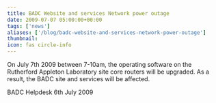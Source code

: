 ```yaml
---
title: BADC Website and services Network power outage
date: 2009-07-07 05:00:00+00:00
tags: ['news']
aliases: ['/blog/badc-website-and-services-network-power-outage']
thumbnail: 
icon: fas circle-info
---
```


On July 7th 2009 between 7-10am, the operating software on the Rutherford Appleton Laboratory site core routers will be upgraded. As a result, the BADC site and services will be affected.




BADC Helpdesk
6th July 2009



